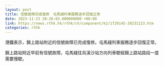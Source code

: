 ```yaml
---
layout: post
title: 信號故障完成復修　屯馬綫列車服務逐步回復正常
date: 2023-11-23 20:26:03.000000000 +08:00
link: https://news.rthk.hk/rthk/ch/component/k2/1729145-20231123.htm
categories: rthk
---
```


港鐵表示，錦上路站附近的信號故障已完成復修。屯馬綫列車服務逐步回復正常。

錦上路站附近早前有信號故障，屯馬綫往烏溪沙站方向列車駛經錦上路站路段一度需要慢駛。
